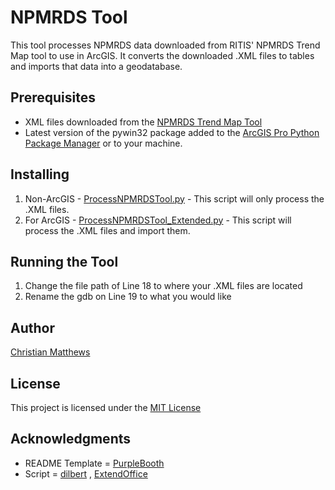 # NPMRDS Tool

This tool processes NPMRDS data downloaded from RITIS' NPMRDS Trend Map tool to use in ArcGIS. It converts the downloaded .XML files to tables and imports that data into a geodatabase.

## Prerequisites

* XML files downloaded from the [NPMRDS Trend Map Tool](https://npmrds.ritis.org/analytics/)
* Latest version of the pywin32 package added to the [ArcGIS Pro Python Package Manager](https://pro.arcgis.com/en/pro-app/arcpy/get-started/what-is-conda.htm) or to your machine.

## Installing

1. Non-ArcGIS - [ProcessNPMRDSTool.py](ProcessNPMRDSTool.py) - This script will only process the .XML files.
2. For ArcGIS - [ProcessNPMRDSTool_Extended.py](ProcessNPMRDSTool_Extended.py) - This script will process the .XML files and import them.

## Running the Tool

1. Change the file path of Line 18 to where your .XML files are located
2. Rename the gdb on Line 19 to what you would like

## Author

[Christian Matthews](https://github.com/csmatthews)

## License

This project is licensed under the [MIT License](LICENSE.md)

## Acknowledgments

* README Template = [PurpleBooth](https://github.com/PurpleBooth)
* Script = [dilbert](https://stackoverflow.com/users/2507539/dilbert) , [ExtendOffice](https://www.extendoffice.com/)
